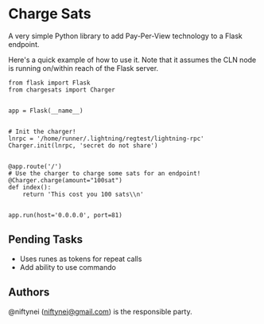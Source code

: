 # Charge Sats

A very simple Python library to add Pay-Per-View technology to a Flask endpoint.

Here's a quick example of how to use it. Note that it assumes the CLN node is running on/within reach of the Flask server.



```
from flask import Flask
from chargesats import Charger


app = Flask(__name__)


# Init the charger!
lnrpc = '/home/runner/.lightning/regtest/lightning-rpc'
Charger.init(lnrpc, 'secret do not share')


@app.route('/')
# Use the charger to charge some sats for an endpoint!
@Charger.charge(amount="100sat")
def index():
    return 'This cost you 100 sats\\n'


app.run(host='0.0.0.0', port=81)
```

## Pending Tasks

- Uses runes as tokens for repeat calls
- Add ability to use commando


## Authors

@niftynei (niftynei@gmail.com) is the responsible party.
